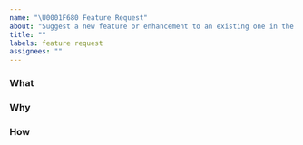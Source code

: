 ```yaml
---
name: "\U0001F680 Feature Request"
about: "Suggest a new feature or enhancement to an existing one in the Simplenote Electron app."
title: ""
labels: feature request
assignees: ""
---
```


<!-- IMPORTANT NOTE: Do not share any private information here. GitHub issues are public, including any screenshots or files uploaded to this issue. For assistance troubleshooting account-related questions, please contact us at support@simplenote.com. -->

<!-- Please, be as descriptive as possible.  Issues lacking detail, or for any other reason than to request a feature, may be closed without action. -->

### What
<!-- ***(Required)*** What is the feature you are requesting?  Add a concise description of the feature being requested. -->

### Why
<!-- ***(Required)*** Why are you requesting this feature?  Add a concise description of the problem this feature solves. -->

### How
<!-- ***(Optional)*** If applicable, add screenshots, animations, or videos to help illustrate how the feature could be done. -->
